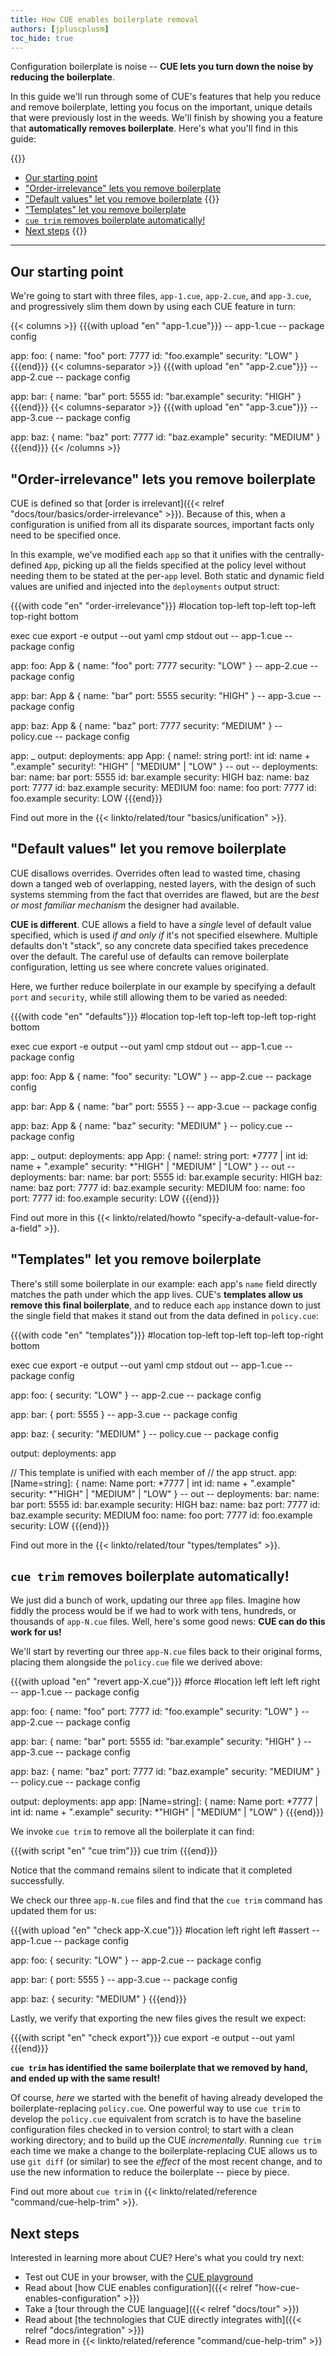 ```yaml
---
title: How CUE enables boilerplate removal
authors: [jpluscplusm]
toc_hide: true
---
```


Configuration boilerplate is noise --
**CUE lets you turn down the noise by reducing the boilerplate**.

In this guide we'll run through some of CUE's features that help you reduce and
remove boilerplate, letting you focus on the important, unique details that
were previously lost in the weeds. We'll finish by showing you a feature
that **automatically removes boilerplate**.
Here's what you'll find in this guide:

{{<columns>}}
- [Our starting point](#our-starting-point)
- ["Order-irrelevance" lets you remove boilerplate](#order-irrelevance-lets-you-remove-boilerplate)
- ["Default values" let you remove boilerplate](#default-values-let-you-remove-boilerplate)
{{<columns-separator>}}
- ["Templates" let you remove boilerplate](#templates-let-you-remove-boilerplate)
- [`cue trim` removes boilerplate automatically!](#cue-trim-removes-boilerplate-automatically)
- [Next steps](#next-steps)
{{</columns>}}

---

## Our starting point

We're going to start with three files, `app-1.cue`, `app-2.cue`, and
`app-3.cue`, and progressively slim them down by using each CUE feature in
turn:

{{< columns >}}
{{{with upload "en" "app-1.cue"}}}
-- app-1.cue --
package config

app: foo: {
	name:     "foo"
	port:     7777
	id:       "foo.example"
	security: "LOW"
}
{{{end}}}
{{< columns-separator >}}
{{{with upload "en" "app-2.cue"}}}
-- app-2.cue --
package config

app: bar: {
	name:     "bar"
	port:     5555
	id:       "bar.example"
	security: "HIGH"
}
{{{end}}}
{{< columns-separator >}}
{{{with upload "en" "app-3.cue"}}}
-- app-3.cue --
package config

app: baz: {
	name:     "baz"
	port:     7777
	id:       "baz.example"
	security: "MEDIUM"
}
{{{end}}}
{{< /columns >}}

## "Order-irrelevance" lets you remove boilerplate

CUE is defined so that
[order is irrelevant]({{< relref "docs/tour/basics/order-irrelevance" >}}).
Because of this, when a configuration is unified from all its disparate
sources, important facts only need to be specified once.

In this example, we've modified each `app` so that it unifies with the
centrally-defined `App`, picking up all the fields specified at the policy
level without needing them to be stated at the per-`app` level. Both static and
dynamic field values are unified and injected into the `deployments` output
struct:

{{{with code "en" "order-irrelevance"}}}
#location top-left top-left top-left top-right bottom

exec cue export -e output --out yaml
cmp stdout out
-- app-1.cue --
package config

app: foo: App & {
	name:     "foo"
	port:     7777
	security: "LOW"
}
-- app-2.cue --
package config

app: bar: App & {
	name:     "bar"
	port:     5555
	security: "HIGH"
}
-- app-3.cue --
package config

app: baz: App & {
	name:     "baz"
	port:     7777
	security: "MEDIUM"
}
-- policy.cue --
package config

app: _
output: deployments: app
App: {
	name!:     string
	port!:     int
	id:        name + ".example"
	security!: "HIGH" | "MEDIUM" | "LOW"
}
-- out --
deployments:
  bar:
    name: bar
    port: 5555
    id: bar.example
    security: HIGH
  baz:
    name: baz
    port: 7777
    id: baz.example
    security: MEDIUM
  foo:
    name: foo
    port: 7777
    id: foo.example
    security: LOW
{{{end}}}

Find out more in the {{< linkto/related/tour "basics/unification" >}}.

## "Default values" let you remove boilerplate

CUE disallows overrides. Overrides often lead to wasted time, chasing down a
tanged web of overlapping, nested layers, with the design of such systems
stemming from the fact that overrides are flawed, but are the *best or most
familiar mechanism* the designer had available.

**CUE is different**. CUE allows a field to have a *single* level of default
value specified, which is used *if and only if* it's not specified elsewhere.
Multiple defaults don't "stack", so any concrete data specified takes
precedence over the default. The careful use of defaults can remove
boilerplate configuration, letting us see where concrete values originated.

Here, we further reduce boilerplate in our example by specifying a default
`port` and `security`, while still allowing them to be varied as needed:

{{{with code "en" "defaults"}}}
#location top-left top-left top-left top-right bottom

exec cue export -e output --out yaml
cmp stdout out
-- app-1.cue --
package config

app: foo: App & {
	name:     "foo"
	security: "LOW"
}
-- app-2.cue --
package config

app: bar: App & {
	name: "bar"
	port: 5555
}
-- app-3.cue --
package config

app: baz: App & {
	name:     "baz"
	security: "MEDIUM"
}
-- policy.cue --
package config

app: _
output: deployments: app
App: {
	name!:    string
	port:     *7777 | int
	id:       name + ".example"
	security: *"HIGH" | "MEDIUM" | "LOW"
}
-- out --
deployments:
  bar:
    name: bar
    port: 5555
    id: bar.example
    security: HIGH
  baz:
    name: baz
    port: 7777
    id: baz.example
    security: MEDIUM
  foo:
    name: foo
    port: 7777
    id: foo.example
    security: LOW
{{{end}}}

Find out more in this {{< linkto/related/howto "specify-a-default-value-for-a-field" >}}.

## "Templates" let you remove boilerplate

There's still some boilerplate in our example: each app's `name` field directly
matches the path under which the app lives.
CUE's **templates allow us remove this final boilerplate**, and to reduce each
`app` instance down to just the single field that makes it stand out from the
data defined in `policy.cue`:

{{{with code "en" "templates"}}}
#location top-left top-left top-left top-right bottom

exec cue export -e output --out yaml
cmp stdout out
-- app-1.cue --
package config

app: foo: {
	security: "LOW"
}
-- app-2.cue --
package config

app: bar: {
	port: 5555
}
-- app-3.cue --
package config

app: baz: {
	security: "MEDIUM"
}
-- policy.cue --
package config

output: deployments: app

// This template is unified with each member of
// the app struct.
app: [Name=string]: {
	name:     Name
	port:     *7777 | int
	id:       name + ".example"
	security: *"HIGH" | "MEDIUM" | "LOW"
}
-- out --
deployments:
  bar:
    name: bar
    port: 5555
    id: bar.example
    security: HIGH
  baz:
    name: baz
    port: 7777
    id: baz.example
    security: MEDIUM
  foo:
    name: foo
    port: 7777
    id: foo.example
    security: LOW
{{{end}}}

Find out more in the {{< linkto/related/tour "types/templates" >}}.

## `cue trim` removes boilerplate automatically!

We just did a bunch of work, updating our three `app` files. Imagine how fiddly
the process would be if we had to work with tens, hundreds, or thousands of
`app-N.cue` files. Well, here's some good news: **CUE can do this work for us!**

We'll start by reverting our three `app-N.cue` files back to their original
forms, placing them alongside the `policy.cue` file we derived above:

{{{with upload "en" "revert app-X.cue"}}}
#force
#location left left left right
-- app-1.cue --
package config

app: foo: {
	name:     "foo"
	port:     7777
	id:       "foo.example"
	security: "LOW"
}
-- app-2.cue --
package config

app: bar: {
	name:     "bar"
	port:     5555
	id:       "bar.example"
	security: "HIGH"
}
-- app-3.cue --
package config

app: baz: {
	name:     "baz"
	port:     7777
	id:       "baz.example"
	security: "MEDIUM"
}
-- policy.cue --
package config

output: deployments: app
app: [Name=string]: {
	name:     Name
	port:     *7777 | int
	id:       name + ".example"
	security: *"HIGH" | "MEDIUM" | "LOW"
}
{{{end}}}

We invoke `cue trim` to remove all the boilerplate it can find:

{{{with script "en" "cue trim"}}}
cue trim
{{{end}}}

Notice that the command remains silent to indicate that it completed successfully.

We check our three `app-N.cue` files and find that the `cue trim` command has
updated them for us:

{{{with upload "en" "check app-X.cue"}}}
#location left right left
#assert
-- app-1.cue --
package config

app: foo: {
	security: "LOW"
}
-- app-2.cue --
package config

app: bar: {
	port: 5555
}
-- app-3.cue --
package config

app: baz: {
	security: "MEDIUM"
}
{{{end}}}

Lastly, we verify that exporting the new files gives the result we expect:

{{{with script "en" "check export"}}}
cue export -e output --out yaml
{{{end}}}

**`cue trim` has identified the same boilerplate that we removed by hand, and
ended up with the same result!**

Of course, *here* we started with the benefit of having already developed the
boilerplate-replacing `policy.cue`.
One powerful way to use `cue trim` to develop the `policy.cue` equivalent from
scratch is to have the baseline configuration files checked in to version
control; to start with a clean working directory; and to build up the CUE
*incrementally*.
Running `cue trim` each time we make a change to the boilerplate-replacing CUE
allows us to use `git diff` (or similar) to see the *effect* of the most recent
change, and to use the new information to reduce the boilerplate -- piece by
piece.

Find out more about `cue trim` in {{< linkto/related/reference "command/cue-help-trim" >}}.

## Next steps

Interested in learning more about CUE? Here's what you could try next:

- Test out CUE in your browser, with the [CUE playground](/play/)
- Read about
  [how CUE enables configuration]({{< relref "how-cue-enables-configuration" >}})
- Take a [tour through the CUE language]({{< relref "docs/tour" >}})
- Read about
  [the technologies that CUE directly integrates with]({{< relref "docs/integration" >}})
- Read more in {{< linkto/related/reference "command/cue-help-trim" >}}
